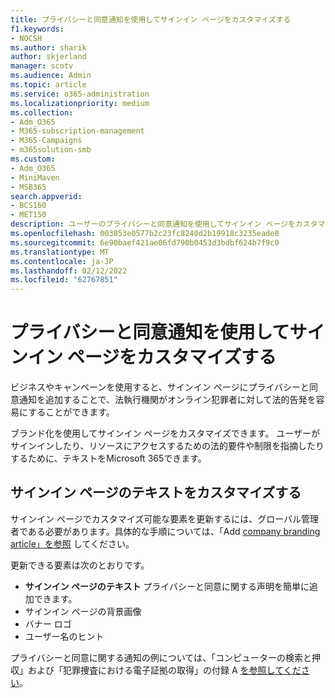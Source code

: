 ```yaml
---
title: プライバシーと同意通知を使用してサインイン ページをカスタマイズする
f1.keywords:
- NOCSH
ms.author: sharik
author: skjerland
manager: scotv
ms.audience: Admin
ms.topic: article
ms.service: o365-administration
ms.localizationpriority: medium
ms.collection:
- Adm_O365
- M365-subscription-management
- M365-Campaigns
- m365solution-smb
ms.custom:
- Adm_O365
- MiniMaven
- MSB365
search.appverid:
- BCS160
- MET150
description: ユーザーのプライバシーと同意通知を使用してサインイン ページをカスタマイズMicrosoft 365。
ms.openlocfilehash: 003853e0577b2c23fc8240d2b19918c3235eade8
ms.sourcegitcommit: 6e90baef421ae06fd790b0453d3bdbf624b7f9c0
ms.translationtype: MT
ms.contentlocale: ja-JP
ms.lasthandoff: 02/12/2022
ms.locfileid: "62767851"
---
```

# <a name="customize-your-sign-in-page-with-a-privacy-and-consent-notice"></a>プライバシーと同意通知を使用してサインイン ページをカスタマイズする

ビジネスやキャンペーンを使用すると、サインイン ページにプライバシーと同意通知を追加することで、法執行機関がオンライン犯罪者に対して法的告発を容易にすることができます。

ブランド化を使用してサインイン ページをカスタマイズできます。 ユーザーがサインインしたり、リソースにアクセスするための法的要件や制限を指摘したりするために、テキストをMicrosoft 365できます。

## <a name="design-customization-the-text-on-your-sign-in-page"></a>サインイン ページのテキストをカスタマイズする

サインイン ページでカスタマイズ可能な要素を更新するには、グローバル管理者である必要があります。具体的な手順については、「Add [company branding article」を参照](/azure/active-directory/fundamentals/customize-branding) してください。

更新できる要素は次のとおりです。

- **サインイン ページのテキスト** プライバシーと同意に関する声明を簡単に追加できます。
- サインイン ページの背景画像
- バナー ロゴ
- ユーザー名のヒント

プライバシーと同意に関する通知の例については、「コンピューターの検索と押収」および「犯罪捜査における電子証拠の取得」の付録 A [を参照してください](https://www.justice.gov/sites/default/files/criminal-ccips/legacy/2015/01/14/ssmanual2009.pdf)。